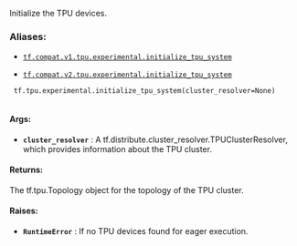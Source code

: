 Initialize the TPU devices.



### Aliases:

- [ `tf.compat.v1.tpu.experimental.initialize_tpu_system` ](/api_docs/python/tf/tpu/experimental/initialize_tpu_system)

- [ `tf.compat.v2.tpu.experimental.initialize_tpu_system` ](/api_docs/python/tf/tpu/experimental/initialize_tpu_system)



```
 tf.tpu.experimental.initialize_tpu_system(cluster_resolver=None)
 
```



#### Args:

- **`cluster_resolver`** : A tf.distribute.cluster_resolver.TPUClusterResolver,
which provides information about the TPU cluster.



#### Returns:
The tf.tpu.Topology object for the topology of the TPU cluster.



#### Raises:

- **`RuntimeError`** : If no TPU devices found for eager execution.

